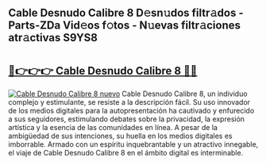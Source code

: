 ## Cable Desnudo Calibre 8 D𝚎sn𝚞dos filtr𝚊dos - Parts-ZDa Vid𝚎os f𝚘tos - N𝚞evas filtr𝚊ciones atr𝚊ctivas S9YS8

# <h2><a href="http://mb02f1.tromn.icu/?c=Cable+Desnudo+Calibre+8">🔗👉👉👉 Cable Desnudo Calibre 8 🔗🔗</a></h2>

[![Cable Desnudo Calibre 8 nuevo](https://i.imgur.com/pEAQMta.gif)](http://mb02f1.tromn.icu/?c=Cable+Desnudo+Calibre+8)
Cable Desnudo Calibre 8, un individuo complejo y estimulante, se resiste a la descripción fácil. Su uso innovador de los medios digitales para la autopresentación ha cautivado y enfurecido a sus seguidores, estimulando debates sobre la privacidad, la expresión artística y la esencia de las comunidades en línea. A pesar de la ambigüedad de sus intenciones, su huella en los medios digitales es imborrable. Armado con un espíritu inquebrantable y un atractivo innegable, el viaje de Cable Desnudo Calibre 8 en el ámbito digital es interminable.
